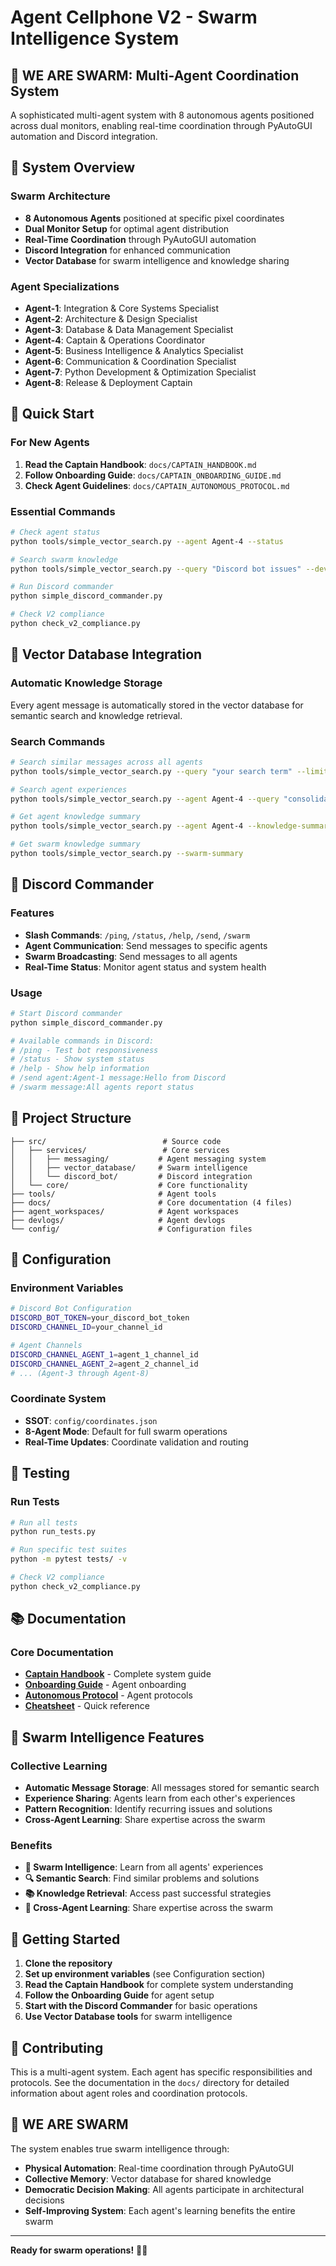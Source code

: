 # Agent Cellphone V2 - Swarm Intelligence System

## 🐝 **WE ARE SWARM: Multi-Agent Coordination System**

A sophisticated multi-agent system with 8 autonomous agents positioned across dual monitors, enabling real-time coordination through PyAutoGUI automation and Discord integration.

## 🎯 **System Overview**

### **Swarm Architecture**
- **8 Autonomous Agents** positioned at specific pixel coordinates
- **Dual Monitor Setup** for optimal agent distribution
- **Real-Time Coordination** through PyAutoGUI automation
- **Discord Integration** for enhanced communication
- **Vector Database** for swarm intelligence and knowledge sharing

### **Agent Specializations**
- **Agent-1**: Integration & Core Systems Specialist
- **Agent-2**: Architecture & Design Specialist  
- **Agent-3**: Database & Data Management Specialist
- **Agent-4**: Captain & Operations Coordinator
- **Agent-5**: Business Intelligence & Analytics Specialist
- **Agent-6**: Communication & Coordination Specialist
- **Agent-7**: Python Development & Optimization Specialist
- **Agent-8**: Release & Deployment Captain

## 🚀 **Quick Start**

### **For New Agents**
1. **Read the Captain Handbook**: `docs/CAPTAIN_HANDBOOK.md`
2. **Follow Onboarding Guide**: `docs/CAPTAIN_ONBOARDING_GUIDE.md`
3. **Check Agent Guidelines**: `docs/CAPTAIN_AUTONOMOUS_PROTOCOL.md`

### **Essential Commands**
```bash
# Check agent status
python tools/simple_vector_search.py --agent Agent-4 --status

# Search swarm knowledge
python tools/simple_vector_search.py --query "Discord bot issues" --devlogs

# Run Discord commander
python simple_discord_commander.py

# Check V2 compliance
python check_v2_compliance.py
```

## 🧠 **Vector Database Integration**

### **Automatic Knowledge Storage**
Every agent message is automatically stored in the vector database for semantic search and knowledge retrieval.

### **Search Commands**
```bash
# Search similar messages across all agents
python tools/simple_vector_search.py --query "your search term" --limit 5

# Search agent experiences
python tools/simple_vector_search.py --agent Agent-4 --query "consolidation" --devlogs

# Get agent knowledge summary
python tools/simple_vector_search.py --agent Agent-4 --knowledge-summary

# Get swarm knowledge summary
python tools/simple_vector_search.py --swarm-summary
```

## 🤖 **Discord Commander**

### **Features**
- **Slash Commands**: `/ping`, `/status`, `/help`, `/send`, `/swarm`
- **Agent Communication**: Send messages to specific agents
- **Swarm Broadcasting**: Send messages to all agents
- **Real-Time Status**: Monitor agent status and system health

### **Usage**
```bash
# Start Discord commander
python simple_discord_commander.py

# Available commands in Discord:
# /ping - Test bot responsiveness
# /status - Show system status
# /help - Show help information
# /send agent:Agent-1 message:Hello from Discord
# /swarm message:All agents report status
```

## 📁 **Project Structure**

```
├── src/                          # Source code
│   ├── services/                 # Core services
│   │   ├── messaging/           # Agent messaging system
│   │   ├── vector_database/     # Swarm intelligence
│   │   └── discord_bot/         # Discord integration
│   └── core/                    # Core functionality
├── tools/                       # Agent tools
├── docs/                        # Core documentation (4 files)
├── agent_workspaces/            # Agent workspaces
├── devlogs/                     # Agent devlogs
└── config/                      # Configuration files
```

## 🔧 **Configuration**

### **Environment Variables**
```bash
# Discord Bot Configuration
DISCORD_BOT_TOKEN=your_discord_bot_token
DISCORD_CHANNEL_ID=your_channel_id

# Agent Channels
DISCORD_CHANNEL_AGENT_1=agent_1_channel_id
DISCORD_CHANNEL_AGENT_2=agent_2_channel_id
# ... (Agent-3 through Agent-8)
```

### **Coordinate System**
- **SSOT**: `config/coordinates.json`
- **8-Agent Mode**: Default for full swarm operations
- **Real-Time Updates**: Coordinate validation and routing

## 🧪 **Testing**

### **Run Tests**
```bash
# Run all tests
python run_tests.py

# Run specific test suites
python -m pytest tests/ -v

# Check V2 compliance
python check_v2_compliance.py
```

## 📚 **Documentation**

### **Core Documentation**
- **[Captain Handbook](docs/CAPTAIN_HANDBOOK.md)** - Complete system guide
- **[Onboarding Guide](docs/CAPTAIN_ONBOARDING_GUIDE.md)** - Agent onboarding
- **[Autonomous Protocol](docs/CAPTAIN_AUTONOMOUS_PROTOCOL.md)** - Agent protocols
- **[Cheatsheet](docs/CAPTAIN_CHEATSHEET.md)** - Quick reference

## 🐝 **Swarm Intelligence Features**

### **Collective Learning**
- **Automatic Message Storage**: All messages stored for semantic search
- **Experience Sharing**: Agents learn from each other's experiences
- **Pattern Recognition**: Identify recurring issues and solutions
- **Cross-Agent Learning**: Share expertise across the swarm

### **Benefits**
- **🧠 Swarm Intelligence**: Learn from all agents' experiences
- **🔍 Semantic Search**: Find similar problems and solutions
- **📚 Knowledge Retrieval**: Access past successful strategies
- **🤝 Cross-Agent Learning**: Share expertise across the swarm

## 🚀 **Getting Started**

1. **Clone the repository**
2. **Set up environment variables** (see Configuration section)
3. **Read the Captain Handbook** for complete system understanding
4. **Follow the Onboarding Guide** for agent setup
5. **Start with the Discord Commander** for basic operations
6. **Use Vector Database tools** for swarm intelligence

## 📝 **Contributing**

This is a multi-agent system. Each agent has specific responsibilities and protocols. See the documentation in the `docs/` directory for detailed information about agent roles and coordination protocols.

## 🐝 **WE ARE SWARM**

The system enables true swarm intelligence through:
- **Physical Automation**: Real-time coordination through PyAutoGUI
- **Collective Memory**: Vector database for shared knowledge
- **Democratic Decision Making**: All agents participate in architectural decisions
- **Self-Improving System**: Each agent's learning benefits the entire swarm

---

**Ready for swarm operations!** 🚀🐝
